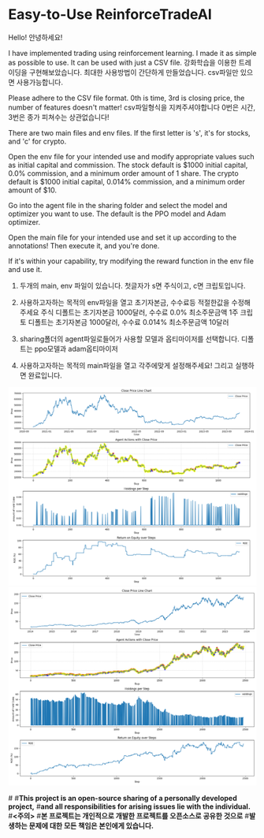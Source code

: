 # Easy-to-Use ReinforceTradeAI

Hello!
안녕하세요!

I have implemented trading using reinforcement learning.
I made it as simple as possible to use.
It can be used with just a CSV file.
강화학습을 이용한 트레이딩을 구현해보았습니다.
최대한 사용방법이 간단하게 만들었습니다.
csv파일만 있으면 사용가능합니다.

Please adhere to the CSV file format.
0th is time, 3rd is closing price, the number of features doesn't matter!
csv파일형식을 지켜주셔야합니다
0번은 시간, 3번은 종가 피쳐수는 상관없습니다!

There are two main files and env files.
If the first letter is 's', it's for stocks, and 'c' for crypto.

Open the env file for your intended use and modify appropriate values such as initial capital and commission.
The stock default is $1000 initial capital, 0.0% commission, and a minimum order amount of 1 share.
The crypto default is $1000 initial capital, 0.014% commission, and a minimum order amount of $10.

Go into the agent file in the sharing folder and select the model and optimizer you want to use.
The default is the PPO model and Adam optimizer.

Open the main file for your intended use and set it up according to the annotations!
Then execute it, and you're done.

If it's within your capability, try modifying the reward function in the env file and use it.

1. 두개의 main, env 파일이 있습니다.
    첫글자가 s면 주식이고, c면 크립토입니다.
   
3. 사용하고자하는 목적의 env파일을 열고 초기자본금, 수수료등 적절한값을 수정해주세요
    주식 디폴트는 초기자본금 1000달러, 수수료 0.0% 최소주문금액 1주
    크립토 디폴트는 초기자본금 1000달러, 수수료 0.014% 최소주문금액 10달러
   
5. sharing폴더의 agent파일로들어가 사용할 모델과 옵티마이저를 선택합니다.
    디폴트는 ppo모델과 adam옵티마이저
   
7. 사용하고자하는 목적의 main파일을 열고 각주에맞게 설정해주세요!
   그리고 실행하면 완료입니다.

![ex crypto](ex_crypto_img.png)
![ex stock](ex_stock_img.png)

#**<Caution>**
#**This project is an open-source sharing of a personally developed project,**
#**and all responsibilities for arising issues lie with the individual.**
#**<주의>**
#**본 프로젝트는 개인적으로 개발한 프로젝트를 오픈소스로 공유한 것으로**
#**발생하는 문제에 대한 모든 책임은 본인에게 있습니다.**
